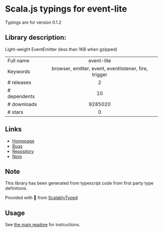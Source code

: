 
# Scala.js typings for event-lite

Typings are for version 0.1.2

## Library description:
Light-weight EventEmitter (less than 1KB when gzipped)

|                    |                 |
| ------------------ | :-------------: |
| Full name          | event-lite |
| Keywords           | browser, emitter, event, eventlistener, fire, trigger |
| # releases         | 2 |
| # dependents       | 10 |
| # downloads        | 9285020 |
| # stars            | 0 |

## Links
- [Homepage](https://github.com/kawanet/event-lite)
- [Bugs](https://github.com/kawanet/event-lite/issues)
- [Repository](https://github.com/kawanet/event-lite)
- [Npm](https://www.npmjs.com/package/event-lite)
    


## Note
This library has been generated from typescript code from first party type definitions.

Provided with :purple_heart: from [ScalablyTyped](https://github.com/oyvindberg/ScalablyTyped)

## Usage
See [the main readme](../../readme.md) for instructions.


